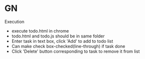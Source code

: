 # GN
Execution
* execute todo.html in chrome
* todo.html and todo.js should be in same folder
* Enter task in text box, click 'Add' to add to todo list
* Can make check box-checked(line-through) if task done
* Click 'Delete' button corresponding to task to remove it from list

 
